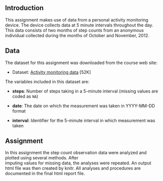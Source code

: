 ## Introduction

This assignment makes use of data from a personal activity monitoring
device. The device collects data at 5 minute intervals throughout the
day. This data consists of two months of step counts from an anonymous
individual collected during the months of October and November, 2012.

## Data

The dataset for this assignment was downloaded from the course web site:

* Dataset: [Activity monitoring data](https://d396qusza40orc.cloudfront.net/repdata%2Fdata%2Factivity.zip) [52K]

The variables included in this dataset are:

* **steps**: Number of steps taking in a 5-minute interval (missing
    values are coded as `NA`)

* **date**: The date on which the measurement was taken in YYYY-MM-DD
    format

* **interval**: Identifier for the 5-minute interval in which
    measurement was taken


## Assignment

In this assignment the step count observation data were analyzed and plotted using several methods. After   
imputing values for missing data, the analyses were repeated. An output html file was then created by knitr. 
All analyses and procedures are documented in the final html report file.
